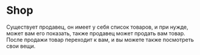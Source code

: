 # Shop
Существует продавец, он имеет у себя список товаров, и при нужде, может вам его показать, также продавец может продать вам товар. После продажи товар переходит к вам, и вы можете также посмотреть свои вещи. 
